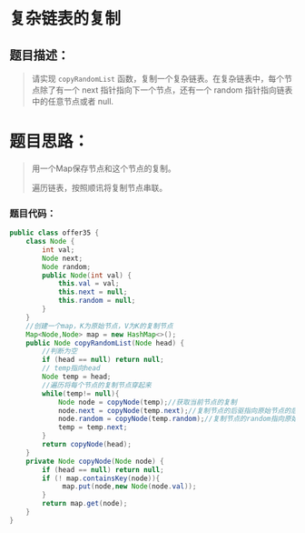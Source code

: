 # 复杂链表的复制

## 题目描述：

> 请实现 `copyRandomList` 函数，复制一个复杂链表。在复杂链表中，每个节点除了有一个 next 指针指向下一个节点，还有一个 random 指针指向链表中的任意节点或者 null.

# 题目思路：

> 用一个Map保存节点和这个节点的复制。
>
> 遍历链表，按照顺讯将复制节点串联。

### 题目代码：

```java
public class offer35 {
    class Node {
        int val;
        Node next;
        Node random;
        public Node(int val) {
            this.val = val;
            this.next = null;
            this.random = null;
        }
    }
    //创建一个map，K为原始节点，V为K的复制节点
    Map<Node,Node> map = new HashMap<>();
    public Node copyRandomList(Node head) {
        //判断为空
        if (head == null) return null;
        // temp指向head
        Node temp = head;
        //遍历将每个节点的复制节点穿起来
        while(temp!= null){
            Node node = copyNode(temp);//获取当前节点的复制
            node.next = copyNode(temp.next);//复制节点的后驱指向原始节点的后驱的复制
            node.random = copyNode(temp.random);//复制节点的random指向原始节点的random的复制
            temp = temp.next;
        }
        return copyNode(head);
    }
    private Node copyNode(Node node) {
        if (head == null) return null;
        if (! map.containsKey(node)){
             map.put(node,new Node(node.val));
        }
        return map.get(node);
    }
}
```



